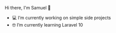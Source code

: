 Hi there, I'm Samuel 👋

- 💻 I’m currently working on simple side projects 
- 🤓 I’m currently learning Laravel 10


